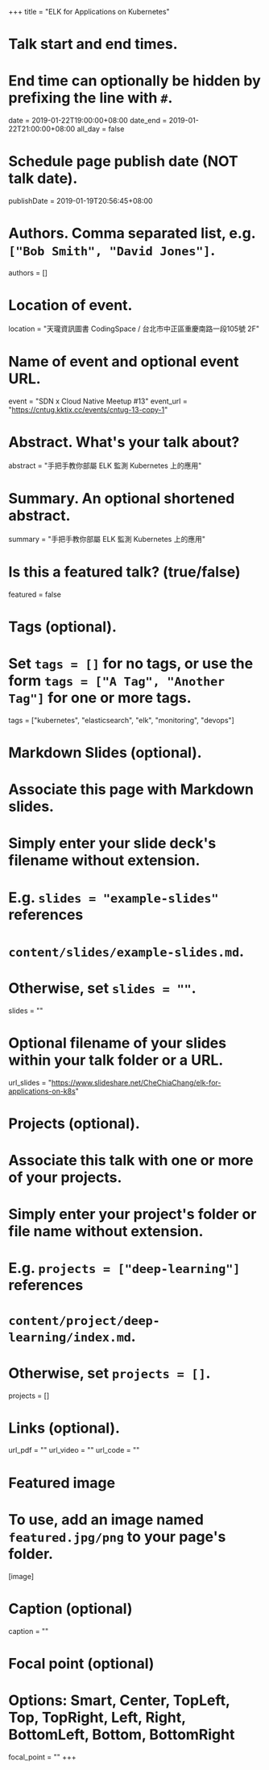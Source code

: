 +++
title = "ELK for Applications on Kubernetes"

# Talk start and end times.
#   End time can optionally be hidden by prefixing the line with `#`.
date = 2019-01-22T19:00:00+08:00
date_end = 2019-01-22T21:00:00+08:00
all_day = false

# Schedule page publish date (NOT talk date).
publishDate = 2019-01-19T20:56:45+08:00

# Authors. Comma separated list, e.g. `["Bob Smith", "David Jones"]`.
authors = []

# Location of event.
location = "天瓏資訊圖書 CodingSpace / 台北市中正區重慶南路一段105號 2F"

# Name of event and optional event URL.
event = "SDN x Cloud Native Meetup #13"
event_url = "https://cntug.kktix.cc/events/cntug-13-copy-1"

# Abstract. What's your talk about?
abstract = "手把手教你部屬 ELK 監測 Kubernetes 上的應用"

# Summary. An optional shortened abstract.
summary = "手把手教你部屬 ELK 監測 Kubernetes 上的應用"

# Is this a featured talk? (true/false)
featured = false

# Tags (optional).
#   Set `tags = []` for no tags, or use the form `tags = ["A Tag", "Another Tag"]` for one or more tags.
tags = ["kubernetes", "elasticsearch", "elk", "monitoring", "devops"]

# Markdown Slides (optional).
#   Associate this page with Markdown slides.
#   Simply enter your slide deck's filename without extension.
#   E.g. `slides = "example-slides"` references 
#   `content/slides/example-slides.md`.
#   Otherwise, set `slides = ""`.
slides = ""

# Optional filename of your slides within your talk folder or a URL.
url_slides = "https://www.slideshare.net/CheChiaChang/elk-for-applications-on-k8s"

# Projects (optional).
#   Associate this talk with one or more of your projects.
#   Simply enter your project's folder or file name without extension.
#   E.g. `projects = ["deep-learning"]` references 
#   `content/project/deep-learning/index.md`.
#   Otherwise, set `projects = []`.
projects = []

# Links (optional).
url_pdf = ""
url_video = ""
url_code = ""

# Featured image
# To use, add an image named `featured.jpg/png` to your page's folder. 
[image]
  # Caption (optional)
  caption = ""

  # Focal point (optional)
  # Options: Smart, Center, TopLeft, Top, TopRight, Left, Right, BottomLeft, Bottom, BottomRight
  focal_point = ""
+++
